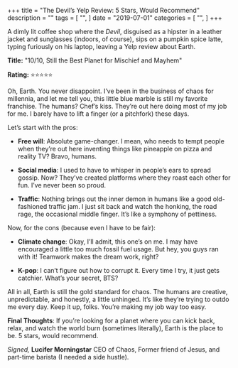 +++
title = "The Devil’s Yelp Review: 5 Stars, Would Recommend"
description = ""
tags = [
    "",
]
date = "2019-07-01"
categories = [
    "",
]
+++

A dimly lit coffee shop where the *Devil*, disguised as a hipster in a leather jacket and sunglasses (indoors, of course), sips on a pumpkin spice latte, typing furiously on his laptop, leaving a Yelp review about Earth.

**Title:** "10/10, Still the Best Planet for Mischief and Mayhem"

**Rating:** ⭐⭐⭐⭐⭐

Oh, Earth. You never disappoint. I’ve been in the business of chaos for millennia, and let me tell you, this little blue marble is still my favorite franchise. The humans? Chef’s kiss. They’re out here doing most of my job for me. I barely have to lift a finger (or a pitchfork) these days.

Let’s start with the pros:

- **Free will**: Absolute game-changer. I mean, who needs to tempt people when they’re out here inventing things like pineapple on pizza and reality TV? Bravo, humans.

- **Social media**: I used to have to whisper in people’s ears to spread gossip. Now? They’ve created platforms where they roast each other for fun. I’ve never been so proud.

- **Traffic**: Nothing brings out the inner demon in humans like a good old-fashioned traffic jam. I just sit back and watch the honking, the road rage, the occasional middle finger. It’s like a symphony of pettiness.

Now, for the cons (because even I have to be fair):

- **Climate change**: Okay, I’ll admit, this one’s on me. I may have encouraged a little too much fossil fuel usage. But hey, you guys ran with it! Teamwork makes the dream work, right?

- **K-pop**: I can’t figure out how to corrupt it. Every time I try, it just gets catchier. What’s your secret, BTS?

All in all, Earth is still the gold standard for chaos. The humans are creative, unpredictable, and honestly, a little unhinged. It’s like they’re trying to outdo me every day. Keep it up, folks. You’re making my job way too easy.

**Final Thoughts**: If you’re looking for a planet where you can kick back, relax, and watch the world burn (sometimes literally), Earth is the place to be. 5 stars, would recommend.

*Signed,*
**Lucifer Morningstar**
CEO of Chaos, Former friend of Jesus, and part-time barista (I needed a side hustle).
